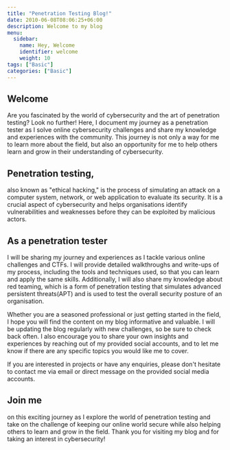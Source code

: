 ```yaml
---
title: "Penetration Testing Blog!"
date: 2010-06-08T08:06:25+06:00
description: Welcome to my blog
menu:
  sidebar:
    name: Hey, Welcome
    identifier: welcome
    weight: 10
tags: ["Basic"]
categories: ["Basic"]
---
```

## Welcome
 Are you fascinated by the world of cybersecurity and the art of penetration testing? Look no further! Here, I document my journey as a penetration tester as I solve online cybersecurity challenges and share my knowledge and experiences with the community. This journey is not only a way for me to learn more about the field, but also an opportunity for me to help others learn and grow in their understanding of cybersecurity.

## Penetration testing,
also known as "ethical hacking," is the process of simulating an attack on a computer system, network, or web application to evaluate its security. It is a crucial aspect of cybersecurity and helps organisations identify vulnerabilities and weaknesses before they can be exploited by malicious actors.

## As a penetration tester
I will be sharing my journey and experiences as I tackle various online challenges and CTFs. I will provide detailed walkthroughs and write-ups of my process, including the tools and techniques used, so that you can learn and apply the same skills. Additionally, I will also share my knowledge about red teaming, which is a form of penetration testing that simulates advanced persistent threats(APT) and is used to test the overall security posture of an organisation.

Whether you are a seasoned professional or just getting started in the field, I hope you will find the content on my blog informative and valuable. I will be updating the blog regularly with new challenges, so be sure to check back often. I also encourage you to share your own insights and experiences by reaching out of my provided social accounts, and to let me know if there are any specific topics you would like me to cover.

If you are interested in projects or have any enquiries, please don't hesitate to contact me via email or direct message on the provided social media accounts.

## Join me
on this exciting journey as I explore the world of penetration testing and take on the challenge of keeping our online world secure while also helping others to learn and grow in the field. Thank you for visiting my blog and for taking an interest in cybersecurity!